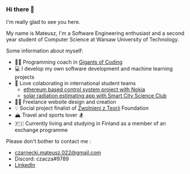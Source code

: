 ### Hi there 👋 
I'm really glad to see you here. 

My name is Mateusz, I'm a Software Engineering enthusiast and a second year student of Computer Science at Warsaw University of Technology. 

Some information about myself:

- 👨‍🏫 Programming coach in [Gigants of Coding](https://www.giganciprogramowania.edu.pl/)
- :computer: I develop my own software development and machine learning projects
- 👯 Love colaborating in international student teams
  - [ethereum based control system project with Nokia](https://github.com/dfallow/EthereumProject)
  - [solar radiation estimating app with Smart City Science Club]()
- 👨‍💻 Freelance website design and creation
- 💡 Social project finalist of [Zwolnieni z Teorii](https://zwolnienizteorii.pl/) Foundation
- 🏔️ Travel and sports lover 🏂
- 🇫🇮 Currently living and studying in Finland as a member of an exchange programme

Please don't bother to contact me :
- czarnecki.mateusz.022@gmail.com
- Discord: czacza#9789
- [LinkedIn](https://www.linkedin.com/in/mateusz--czarnecki/)

<!--
**czaacza/czaacza** is a ✨ _special_ ✨ repository because its `README.md` (this file) appears on your GitHub profile.

Here are some ideas to get you started:

- 🔭 I’m currently working on ...
- 🌱 I’m currently learning ...
- 👯 I’m looking to collaborate on ...
- 🤔 I’m looking for help with ...
- 💬 Ask me about ...
- 📫 How to reach me: ...
- 😄 Pronouns: ...
- ⚡ Fun fact: ...
-->

